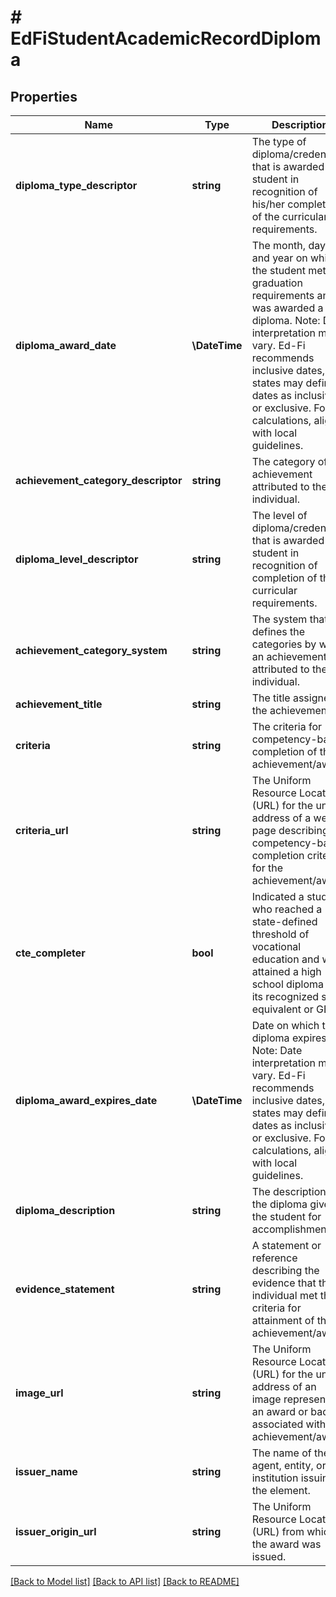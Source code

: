 # # EdFiStudentAcademicRecordDiploma

## Properties

Name | Type | Description | Notes
------------ | ------------- | ------------- | -------------
**diploma_type_descriptor** | **string** | The type of diploma/credential that is awarded to a student in recognition of his/her completion of the curricular requirements. |
**diploma_award_date** | **\DateTime** | The month, day, and year on which the student met  graduation requirements and was awarded a diploma.  Note: Date interpretation may vary. Ed-Fi recommends inclusive dates, but states may define dates as inclusive or exclusive. For calculations, align with local guidelines. |
**achievement_category_descriptor** | **string** | The category of achievement attributed to the individual. | [optional]
**diploma_level_descriptor** | **string** | The level of diploma/credential that is awarded to a student in recognition of completion of the curricular requirements. | [optional]
**achievement_category_system** | **string** | The system that defines the categories by which an achievement is attributed to the individual. | [optional]
**achievement_title** | **string** | The title assigned to the achievement. | [optional]
**criteria** | **string** | The criteria for competency-based completion of the achievement/award. | [optional]
**criteria_url** | **string** | The Uniform Resource Locator (URL) for the unique address of a web page describing the competency-based completion criteria for the achievement/award. | [optional]
**cte_completer** | **bool** | Indicated a student who reached a state-defined threshold of vocational education and who attained a high school diploma or its recognized state equivalent or GED. | [optional]
**diploma_award_expires_date** | **\DateTime** | Date on which the diploma expires.  Note: Date interpretation may vary. Ed-Fi recommends inclusive dates, but states may define dates as inclusive or exclusive. For calculations, align with local guidelines. | [optional]
**diploma_description** | **string** | The description of the diploma given to the student for accomplishments. | [optional]
**evidence_statement** | **string** | A statement or reference describing the evidence that the individual met the criteria for attainment of the achievement/award. | [optional]
**image_url** | **string** | The Uniform Resource Locator (URL) for the unique address of an image representing an award or badge associated with the achievement/award. | [optional]
**issuer_name** | **string** | The name of the agent, entity, or institution issuing the element. | [optional]
**issuer_origin_url** | **string** | The Uniform Resource Locator (URL) from which the award was issued. | [optional]

[[Back to Model list]](../../README.md#models) [[Back to API list]](../../README.md#endpoints) [[Back to README]](../../README.md)
